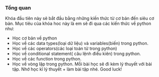 ### Tổng quan 
Khóa đầu tiên này sẽ bắt đầu bằng những kiến thức từ cơ bản đến siêu cơ bản. 
Mục tiêu của khóa hoc này là em sẽ đi  qua các kiến thức về python như: 
  * Học cơ bản về python
  * Học về các data types(loại dữ liệu) và variables(biến) trong python.
  * Học về các operators(các loại toán tử trong python)
  * Học về conditional statement( câu lệnh điều kiên) trong python.
  * Học về các function trong python.
  * Học về vòng lặp trong python.
Mỗi bài học sẽ đi kèm lý thuyết với bài tập. Nhớ học kĩ lý thuyết + làm bài tập nhé. Good luck!
